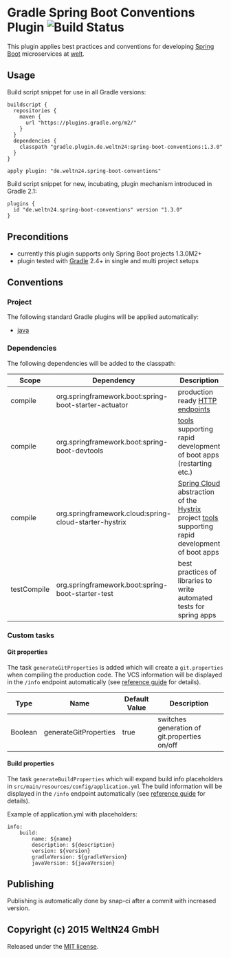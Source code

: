 Gradle Spring Boot Conventions Plugin ![Build Status](https://snap-ci.com/WeltN24/gradle-spring-boot-conventions-plugin/branch/master/build_image)
========================================

This plugin applies best practices and conventions for developing [Spring Boot](http://projects.spring.io/spring-boot/) microservices at [welt](https://github.com/WeltN24).

## Usage

Build script snippet for use in all Gradle versions:

    buildscript {
      repositories {
        maven {
          url "https://plugins.gradle.org/m2/"
        }
      }
      dependencies {
        classpath "gradle.plugin.de.weltn24:spring-boot-conventions:1.3.0"
      }
    }
    
    apply plugin: "de.weltn24.spring-boot-conventions"
    
Build script snippet for new, incubating, plugin mechanism introduced in Gradle 2.1:

    plugins {
      id "de.weltn24.spring-boot-conventions" version "1.3.0"
    }

## Preconditions
- currently this plugin supports only Spring Boot projects 1.3.0M2+
- plugin tested with [Gradle](http://gradle.org/) 2.4+ in single and multi project setups
 
## Conventions

### Project

The following standard Gradle plugins will be applied automatically:

+ [java](https://docs.gradle.org/current/userguide/java_plugin.html)

### Dependencies

The following dependencies will be added to the classpath:

| Scope | Dependency | Description |
| ---- | ---- | ------------- |
|compile| org.springframework.boot:spring-boot-starter-actuator| production ready [HTTP endpoints](http://docs.spring.io/spring-boot/docs/current/reference/html/production-ready-endpoints.html) |
|compile| org.springframework.boot:spring-boot-devtools| [tools](https://spring.io/blog/2015/06/17/devtools-in-spring-boot-1-3) supporting rapid development of boot apps  (restarting etc.) |
|compile| org.springframework.cloud:spring-cloud-starter-hystrix | [Spring Cloud](http://cloud.spring.io/spring-cloud-netflix/spring-cloud-netflix.html) abstraction of the [Hystrix](https://github.com/Netflix/Hystrix) project [tools](https://spring.io/blog/2015/06/17/devtools-in-spring-boot-1-3) supporting rapid development of boot apps  |
|testCompile| org.springframework.boot:spring-boot-starter-test | best practices of libraries to write automated tests for spring apps |

### Custom tasks

#### Git properties

The task `generateGitProperties` is added which will create a `git.properties` when compiling the production code. The VCS information will be displayed in the `/info` endpoint automatically (see [reference guide](http://docs.spring.io/spring-boot/docs/current/reference/htmlsingle/#production-ready-application-info) for details).

| Type | Name | Default Value | Description |
| ---- | ---- | ------------- | ----------- |
|Boolean| generateGitProperties| true | switches generation of git.properties on/off |
    
#### Build properties

The task `generateBuildProperties` which will expand build info placeholders in `src/main/resources/config/application.yml` The build information will be displayed in the `/info` endpoint automatically (see [reference guide](http://docs.spring.io/spring-boot/docs/current/reference/htmlsingle/#production-ready-application-info) for details).

Example of application.yml with placeholders:

    info:
        build:
            name: ${name}
            description: ${description}
            version: ${version}
            gradleVersion: ${gradleVersion}
            javaVersion: ${javaVersion}


## Publishing

Publishing is automatically done by snap-ci after a commit with increased version.

## Copyright (c) 2015 WeltN24 GmbH

Released under the [MIT license](https://tldrlegal.com/license/mit-license).
